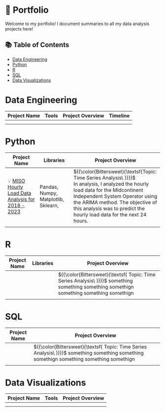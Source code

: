 # 📍 Portfolio
Welcome to my portfolio! I document summaries to all my data analysis projects here!

## 📚 Table of Contents
* [Data Engineering](#data-engineering)
* [Python](#python)
* [R](#r)
* [SQL](#sql)
* [Data Visualizations](#data-visualizations)

# Data Engineering

| Project Name  |     Tools     | Project Overview |   Timeline |
| ------------- | ------------- |   -------------  |  -------------   |
| |   |                  |                  |
|  |  |                  |                  |

# Python

| Project Name  |     Libraries     | Project Overview |   
| ------------- | ------------- |   -------------  |  
| 💡 [MISO Hourly Load Data Analysis for 2018 - 2023]() | Pandas, Numpy, Matplotlib, Sklearn,   |${{\color{Bittersweet}\{\textsf{Topic: Time Series Analysis\ \}}}}\$ <br>  In analysis, I analyzed the hourly load data for the Midcontinent Independent System Operator using the ARIMA method. The objective of this analysis was to predict the hourly load data for the next 24 hours.                |                 
|  |  |                  |                  

# R

| Project Name  |     Libraries     | Project Overview |   
| ------------- | ------------- |   -------------  |  
|   |  |${{\color{Bittersweet}\{\textsf{  Topic: Time Series Analysis\ \}}}}\$  something something something somethign something something somethign   |                  
|  |  |                  |                  

# SQL

| Project Name  |   Project Overview 
| ------------- | ------------- 
|   | ${{\color{Bittersweet}\{\textsf{  Topic: Time Series Analysis\ \}}}}\$  something something something somethign something something somethign 
|  |  


# Data Visualizations
| Project Name  |     Tools     | Project Overview    
| ------------- | ------------- |   -------------  
|   |  |                                    
|  |  |                              


